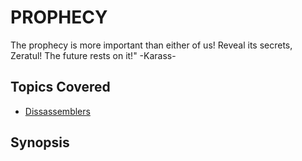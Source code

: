 # PROPHECY 
The prophecy is more important than either of us! Reveal its secrets, Zeratul! The future rests on it!" -Karass-
## Topics Covered

- [Dissassemblers](/reverse-engineering/what-are-disassemblers/)
## Synopsis

